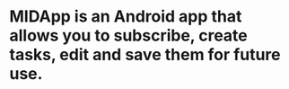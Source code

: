 # MIDApp is an Android app that allows you to subscribe, create tasks, edit and save them for future use. 

